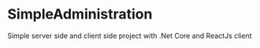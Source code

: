 # SimpleAdministration
Simple server side and client side project with .Net Core and ReactJs client 
